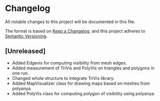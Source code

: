 # Changelog
All notable changes to this project will be documented in this file.

The format is based on [Keep a Changelog](https://keepachangelog.com/en/1.0.0/),
and this project adheres to [Semantic Versioning](https://semver.org/spec/v2.0.0.html).

## [Unreleased]
 - Added Edgevis for computing visibility from mesh edges.
 - Added measurement of TriVis and PolyVis on triangles and polygons in one run.
 - Changed whole structure to integrate TriVis library.
 - Added MapVisualizer class for drawing maps based on meshes from polyanya.
 - Added PolyVis class for computing polygon of visibility using polyanya.
